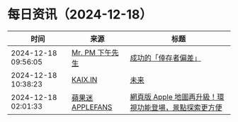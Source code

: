 ﻿# 每日资讯（2024-12-18）

|时间|来源|标题|
|---|---|---|
|2024-12-18 09:56:05|[Mr. PM 下午先生](http://feeds.feedburner.com/pmmustknow)|[成功的「倖存者偏差」](https://mrpm.cc/?p=1745)|
|2024-12-18 10:38:23|[KAIX.IN](https://kaix.in/feed/)|[未来](https://kaix.in/2024/1218-futekisetsunimohodogaaru/)|
|2024-12-18 02:01:33|[蘋果迷 APPLEFANS](https://applefans.today/feed/)|[網頁版 Apple 地圖再升級！環視功能登場，景點探索更方便](https://applefans.today/2024-12-web-apple-maps-add-look-around-features/)|
